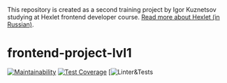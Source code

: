 ##

This repository is created as a second training project by Igor Kuznetsov studying at Hexlet frontend developer course. [Read more about Hexlet (in Russian)](https://ru.hexlet.io/pages/about?utm_source=github&utm_medium=link&utm_campaign=nodejs-package).

# frontend-project-lvl1 ####

[![Maintainability](https://api.codeclimate.com/v1/badges/791411c2edebbac2b3d9/maintainability)](https://codeclimate.com/github/igorkuznetsov1972/frontend-project-lvl2/maintainability)
[![Test Coverage](https://api.codeclimate.com/v1/badges/791411c2edebbac2b3d9/test_coverage)](https://codeclimate.com/github/igorkuznetsov1972/frontend-project-lvl2/test_coverage)
[![Linter&Tests](https://github.com/igorkuznetsov1972/frontend-project-lvl2/actions?query=workflow%3A%22Run+linter+and+jest%2C+report+code+coverage%22/badge.svg)
